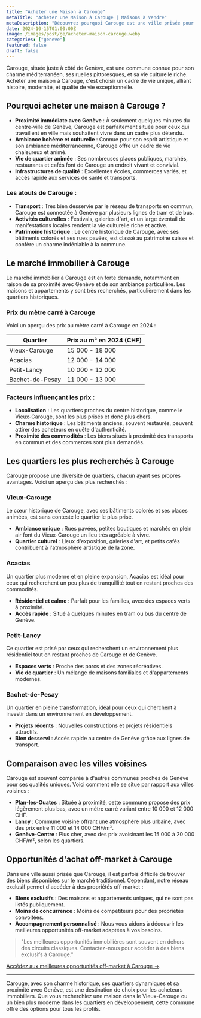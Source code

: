 ```yaml
---
title: "Acheter une Maison à Carouge"
metaTitle: "Acheter une Maison à Carouge | Maisons à Vendre"
metaDescription: "Découvrez pourquoi Carouge est une ville prisée pour acheter une maison. Explorez le marché immobilier local, les quartiers attractifs et nos conseils pour réussir votre achat."
date: 2024-10-15T01:00:00Z
image: /images/post/ge/acheter-maison-carouge.webp
categories: ["geneve"]
featured: false
draft: false
---
```


Carouge, située juste à côté de Genève, est une commune connue pour son charme méditerranéen, ses ruelles pittoresques, et sa vie culturelle riche. Acheter une maison à Carouge, c'est choisir un cadre de vie unique, alliant histoire, modernité, et qualité de vie exceptionnelle.

## Pourquoi acheter une maison à Carouge ?

- **Proximité immédiate avec Genève** : À seulement quelques minutes du centre-ville de Genève, Carouge est parfaitement située pour ceux qui travaillent en ville mais souhaitent vivre dans un cadre plus détendu.
- **Ambiance bohème et culturelle** : Connue pour son esprit artistique et son ambiance méditerranéenne, Carouge offre un cadre de vie chaleureux et animé.
- **Vie de quartier animée** : Ses nombreuses places publiques, marchés, restaurants et cafés font de Carouge un endroit vivant et convivial.
- **Infrastructures de qualité** : Excellentes écoles, commerces variés, et accès rapide aux services de santé et transports.

### Les atouts de Carouge :
- **Transport** : Très bien desservie par le réseau de transports en commun, Carouge est connectée à Genève par plusieurs lignes de tram et de bus.
- **Activités culturelles** : Festivals, galeries d'art, et un large éventail de manifestations locales rendent la vie culturelle riche et active.
- **Patrimoine historique** : Le centre historique de Carouge, avec ses bâtiments colorés et ses rues pavées, est classé au patrimoine suisse et confère un charme indéniable à la commune.

## Le marché immobilier à Carouge

Le marché immobilier à Carouge est en forte demande, notamment en raison de sa proximité avec Genève et de son ambiance particulière. Les maisons et appartements y sont très recherchés, particulièrement dans les quartiers historiques.

### Prix du mètre carré à Carouge

Voici un aperçu des prix au mètre carré à Carouge en 2024 :

| Quartier                | Prix au m² en 2024 (CHF) |
|-------------------------|--------------------------|
| Vieux-Carouge            | 15 000 - 18 000          |
| Acacias                  | 12 000 - 14 000          |
| Petit-Lancy              | 10 000 - 12 000          |
| Bachet-de-Pesay          | 11 000 - 13 000          |

### Facteurs influençant les prix :
- **Localisation** : Les quartiers proches du centre historique, comme le Vieux-Carouge, sont les plus prisés et donc plus chers.
- **Charme historique** : Les bâtiments anciens, souvent restaurés, peuvent attirer des acheteurs en quête d'authenticité.
- **Proximité des commodités** : Les biens situés à proximité des transports en commun et des commerces sont plus demandés.

## Les quartiers les plus recherchés à Carouge

Carouge propose une diversité de quartiers, chacun ayant ses propres avantages. Voici un aperçu des plus recherchés :

### Vieux-Carouge

Le cœur historique de Carouge, avec ses bâtiments colorés et ses places animées, est sans conteste le quartier le plus prisé.

- **Ambiance unique** : Rues pavées, petites boutiques et marchés en plein air font du Vieux-Carouge un lieu très agréable à vivre.
- **Quartier culturel** : Lieux d'exposition, galeries d'art, et petits cafés contribuent à l'atmosphère artistique de la zone.

### Acacias

Un quartier plus moderne et en pleine expansion, Acacias est idéal pour ceux qui recherchent un peu plus de tranquillité tout en restant proches des commodités.

- **Résidentiel et calme** : Parfait pour les familles, avec des espaces verts à proximité.
- **Accès rapide** : Situé à quelques minutes en tram ou bus du centre de Genève.

### Petit-Lancy

Ce quartier est prisé par ceux qui recherchent un environnement plus résidentiel tout en restant proches de Carouge et de Genève.

- **Espaces verts** : Proche des parcs et des zones récréatives.
- **Vie de quartier** : Un mélange de maisons familiales et d'appartements modernes.

### Bachet-de-Pesay

Un quartier en pleine transformation, idéal pour ceux qui cherchent à investir dans un environnement en développement.

- **Projets récents** : Nouvelles constructions et projets résidentiels attractifs.
- **Bien desservi** : Accès rapide au centre de Genève grâce aux lignes de transport.

## Comparaison avec les villes voisines

Carouge est souvent comparée à d'autres communes proches de Genève pour ses qualités uniques. Voici comment elle se situe par rapport aux villes voisines :

- **Plan-les-Ouates** : Située à proximité, cette commune propose des prix légèrement plus bas, avec un mètre carré variant entre 10 000 et 12 000 CHF.
- **Lancy** : Commune voisine offrant une atmosphère plus urbaine, avec des prix entre 11 000 et 14 000 CHF/m².
- **Genève-Centre** : Plus cher, avec des prix avoisinant les 15 000 à 20 000 CHF/m², selon les quartiers.

## Opportunités d'achat off-market à Carouge

Dans une ville aussi prisée que Carouge, il est parfois difficile de trouver des biens disponibles sur le marché traditionnel. Cependant, notre réseau exclusif permet d'accéder à des propriétés off-market :

- **Biens exclusifs** : Des maisons et appartements uniques, qui ne sont pas listés publiquement.
- **Moins de concurrence** : Moins de compétiteurs pour des propriétés convoitées.
- **Accompagnement personnalisé** : Nous vous aidons à découvrir les meilleures opportunités off-market adaptées à vos besoins.

> "Les meilleures opportunités immobilières sont souvent en dehors des circuits classiques. Contactez-nous pour accéder à des biens exclusifs à Carouge."

[Accédez aux meilleures opportunités off-market à Carouge ->](/contact).

---

Carouge, avec son charme historique, ses quartiers dynamiques et sa proximité avec Genève, est une destination de choix pour les acheteurs immobiliers. Que vous recherchiez une maison dans le Vieux-Carouge ou un bien plus moderne dans les quartiers en développement, cette commune offre des options pour tous les profils.
